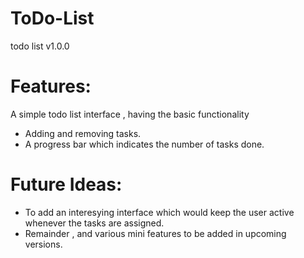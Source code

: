 # ToDo-List
 todo list v1.0.0

 
 # Features:
 A simple todo list interface , having the basic functionality 
 * Adding and removing tasks. 
 * A progress bar which indicates the number of tasks done.
 
 # Future Ideas:
 * To add an interesying interface which would keep the user active whenever the tasks are assigned.
 * Remainder , and various mini features to be added in upcoming versions.
